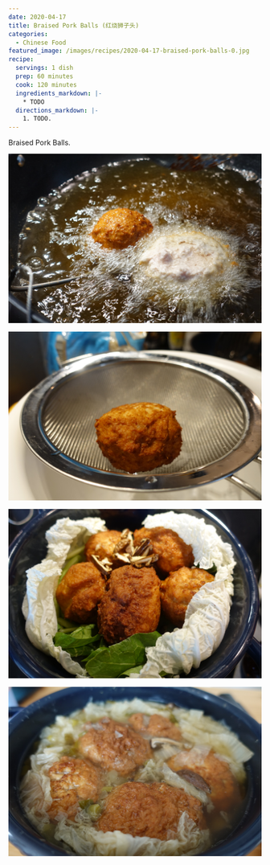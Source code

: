 ```yaml
---
date: 2020-04-17
title: Braised Pork Balls (红烧狮子头)
categories:
  - Chinese Food
featured_image: /images/recipes/2020-04-17-braised-pork-balls-0.jpg
recipe:
  servings: 1 dish
  prep: 60 minutes
  cook: 120 minutes
  ingredients_markdown: |-
    * TODO
  directions_markdown: |-
    1. TODO.
---
```

Braised Pork Balls.

![pic](/images/recipes/2020-04-17-braised-pork-balls-1.jpg)

![pic](/images/recipes/2020-04-17-braised-pork-balls-2.jpg)

![pic](/images/recipes/2020-04-17-braised-pork-balls-3.jpg)

![pic](/images/recipes/2020-04-17-braised-pork-balls-4.jpg)